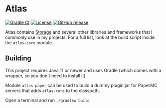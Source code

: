 # Atlas

[![Gradle CI](https://img.shields.io/github/workflow/status/PrimordialMoros/Atlas/Build?style=flat-square)](https://github.com/PrimordialMoros/Atlas/actions)
[![License](https://img.shields.io/github/license/PrimordialMoros/Atlas?color=blue&style=flat-square)](LICENSE)
[![GitHub release](https://img.shields.io/github/v/release/PrimordialMoros/Atlas?style=flat-square)](https://github.com/PrimordialMoros/Atlas/releases)

Atlas contains [Storage](https://github.com/PrimordialMoros/Storage) and several other libraries and frameworks that I commonly use in my projects.
For a full list, look at the build script inside the `atlas-core` module.

## Building

This project requires Java 11 or newer and uses Gradle (which comes with a wrapper, so you don't need to install it).

Module `atlas-paper` can be used to build a dummy plugin jar for PaperMC servers that adds `atlas-core` to the classpath.

Open a terminal and run `./gradlew build`
